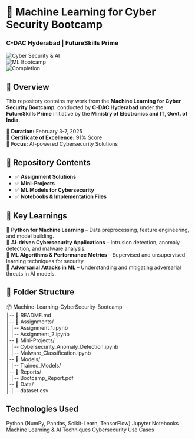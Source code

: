 # 🚀 Machine Learning for Cyber Security Bootcamp  
### C-DAC Hyderabad | FutureSkills Prime  

![Cyber Security & AI](https://img.shields.io/badge/CyberSecurity-AI-blue)  
![ML Bootcamp](https://img.shields.io/badge/Machine%20Learning-Bootcamp-orange)  
![Completion](https://img.shields.io/badge/Completed-✅-green)  

## 📌 Overview  
This repository contains my work from the **Machine Learning for Cyber Security Bootcamp**, conducted by **C-DAC Hyderabad** under the **FutureSkills Prime** initiative by the **Ministry of Electronics and IT, Govt. of India**.  

🔹 **Duration:** February 3-7, 2025  
🔹 **Certificate of Excellence:** 91% Score  
🔹 **Focus:** AI-powered Cybersecurity Solutions  

## 📂 Repository Contents  
- ✅ **Assignment Solutions**  
- ✅ **Mini-Projects**  
- ✅ **ML Models for Cybersecurity**  
- ✅ **Notebooks & Implementation Files**  

## 📖 Key Learnings  
🔹 **Python for Machine Learning** – Data preprocessing, feature engineering, and model building.  
🔹 **AI-driven Cybersecurity Applications** – Intrusion detection, anomaly detection, and malware analysis.  
🔹 **ML Algorithms & Performance Metrics** – Supervised and unsupervised learning techniques for security.  
🔹 **Adversarial Attacks in ML** – Understanding and mitigating adversarial threats in AI models.  

## 📁 Folder Structure  

📦 Machine-Learning-CyberSecurity-Bootcamp  
│-- 📜 README.md  
│-- 📂 Assignments/  
│   │-- Assignment_1.ipynb  
│   │-- Assignment_2.ipynb  
│-- 📂 Mini-Projects/  
│   │-- Cybersecurity_Anomaly_Detection.ipynb  
│   │-- Malware_Classification.ipynb  
│-- 📂 Models/  
│   │-- Trained_Models/  
│-- 📂 Reports/  
│   │-- Bootcamp_Report.pdf  
│-- 📂 Data/  
│   │-- dataset.csv  

## Technologies Used
Python (NumPy, Pandas, Scikit-Learn, TensorFlow)
Jupyter Notebooks
Machine Learning & AI Techniques
Cybersecurity Use Cases
